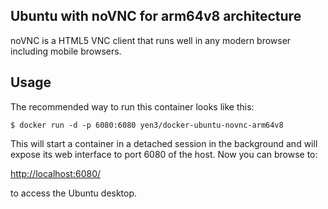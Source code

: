 ## Ubuntu with noVNC for arm64v8 architecture

noVNC is a HTML5 VNC client that runs well in any modern browser including mobile browsers.

## Usage

The recommended way to run this container looks like this:

    $ docker run -d -p 6080:6080 yen3/docker-ubuntu-novnc-arm64v8

This will start a container in a detached session in the background and will expose its web interface to port 6080 of the host. Now you can browse to:

[http://localhost:6080/](http://localhost:6080/)

to access the Ubuntu desktop.

